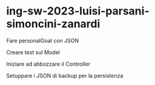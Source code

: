 # ing-sw-2023-luisi-parsani-simoncini-zanardi

Fare personalGoal con JSON

Creare test sul Model

Iniziare ad abbozzare il Controller

Setuppare i JSON di backup per la persistenza
